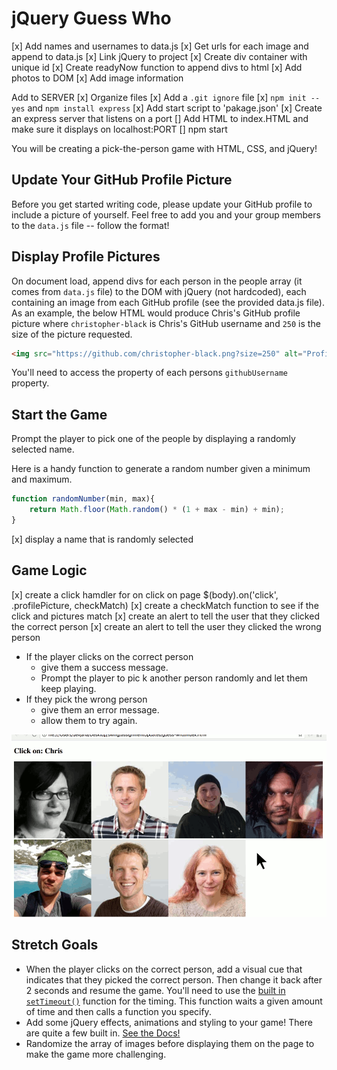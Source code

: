 # jQuery Guess Who

[x] Add names and usernames to data.js
[x] Get urls for each image and append to data.js
[x] Link jQuery to project 
[x] Create div container with unique id
[x] Create readyNow function to append divs to html
[x] Add photos to DOM
[x] Add image information 

Add to SERVER
[x] Organize files
[x] Add a `.git ignore` file
[x] `npm init --yes` and `npm install express`
[x] Add start script to 'pakage.json'
[x] Create an express server that listens on a port
[] Add HTML to index.HTML and make sure it displays on localhost:PORT
[] npm start

You will be creating a pick-the-person game with HTML, CSS, and jQuery!

## Update Your GitHub Profile Picture
Before you get started writing code, please update your GitHub profile to include a picture of yourself. Feel free to add you and your group members to the `data.js` file -- follow the format!

## Display Profile Pictures
On document load, append divs for each person in the people array (it comes from `data.js` file) to the DOM with jQuery (not hardcoded), each containing an image from each GitHub profile (see the provided data.js file). As an example, the below HTML would produce Chris's GitHub profile picture where `christopher-black` is Chris's GitHub username and `250` is the size of the picture requested.

```HTML
<img src="https://github.com/christopher-black.png?size=250" alt="Profile image of Chris">
```
You'll need to access the property of each persons `githubUsername` property.


## Start the Game

Prompt the player to pick one of the people by displaying a randomly selected name.

Here is a handy function to generate a random number given a minimum and maximum.

```JavaScript
function randomNumber(min, max){
    return Math.floor(Math.random() * (1 + max - min) + min);
}
```

[x] display a name that is randomly selected

## Game Logic

[x] create a click hamdler for on click on page $(body).on('click', .profilePicture, checkMatch)
[x] create a checkMatch function to see if the click and pictures match
[x] create an alert to tell the user that they clicked the correct person
[x] create an alert to tell the user they clicked the wrong person

- If the player clicks on the correct person
    - give them a success message.
    - Prompt the player to pic
    k another person randomly and let them keep playing.
- If they pick the wrong person
    - give them an error message.
    - allow them to try again.

![example.gif](example.gif)

## Stretch Goals

- When the player clicks on the correct person, add a visual cue that indicates that they picked the correct person. Then change it back after 2 seconds and resume the game. You'll need to use the [built in `setTimeout()`](https://developer.mozilla.org/en-US/docs/Web/API/WindowTimers/setTimeout) function for the timing. This function waits a given amount of time and then calls a function you specify.
- Add some jQuery effects, animations and styling to your game! There are quite a few built in. [See the Docs!](https://api.jquery.com/category/effects/)
- Randomize the array of images before displaying them on the page to make the game more challenging.

